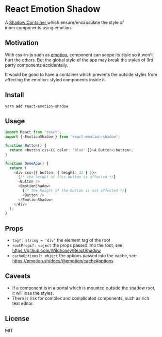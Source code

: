 # React Emotion Shadow

A [Shadow Container
](https://developer.mozilla.org/en-US/docs/Web/Web_Components/Using_shadow_DOM) which ensure/encapsulate the style of  
inner components using emotion.

## Motivation

With css-in-js such as [emotion](https://emotion.sh/), component can scope its style so it won't hurt the others. But
the global style of the app may break the styles of 3rd party components accidentally.

It would be good to have a container which prevents the outside styles from affecting the emotion-styled components inside it.

## Install

```
yarn add react-emotion-shadow
```

## Usage

```typescript jsx
import React from 'react';
import { EmotionShadow } from 'react-emotion-shadow';

function Button() {
  return <button css={{ color: 'blue' }}>A Button</button>;
}

function DemoApp() {
  return (
    <div css={{ button: { height: 32 } }}>
      {/* the height of this button is affected */}
      <Button />
      <EmotionShadow>
        {/* the height of the button is not affected */}
        <Button />
      </EmotionShadow>
    </div>
  );
}
```

## Props

- `tag?: string = 'div'` the element tag of the root
- `rootProps?: object` the props passed into the root, see https://github.com/Wildhoney/ReactShadow
-  `cacheOptions?: object` the options passed into the cache, see https://emotion.sh/docs/@emotion/cache#options

## Caveats

- If a component is in a portal which is mounted outside the shadow root, it will lose the styles.
- There is risk for complex and complicated components, such as rich text editor. 

## License

MIT
